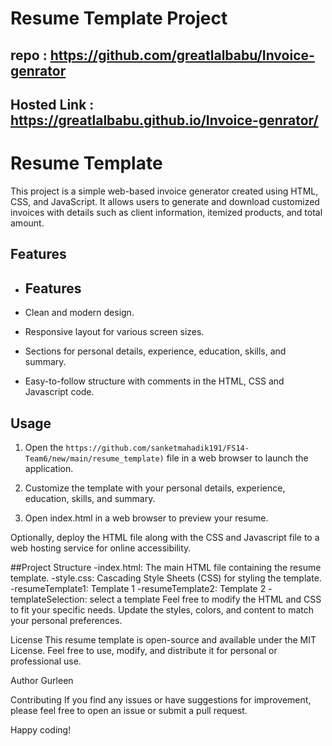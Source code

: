 # Resume Template Project

## repo : https://github.com/greatlalbabu/Invoice-genrator

## Hosted Link : https://greatlalbabu.github.io/Invoice-genrator/

# Resume Template

This project is a simple web-based invoice generator created using HTML, CSS, and JavaScript. It allows users to generate and download customized invoices with details such as client information, itemized products, and total amount.

## Features

- ## Features

- Clean and modern design.
- Responsive layout for various screen sizes.
- Sections for personal details, experience, education, skills, and summary.
- Easy-to-follow structure with comments in the HTML, CSS and Javascript code.


## Usage

1. Open the `https://github.com/sanketmahadik191/FS14-Team6/new/main/resume_template)` file in a web browser to launch the application.

2. Customize the template with your personal details, experience, education, skills, and summary.

3. Open index.html in a web browser to preview your resume.

Optionally, deploy the HTML file along with the CSS  and Javascript file to a web hosting service for online accessibility.

##Project Structure
-index.html: The main HTML file containing the resume template.
-style.css: Cascading Style Sheets (CSS) for styling the template.
-resumeTemplate1: Template 1
-resumeTemplate2: Template 2
-templateSelection: select a template
Feel free to modify the HTML and CSS to fit your specific needs. Update the styles, colors, and content to match your personal preferences.

License
This resume template is open-source and available under the MIT License. Feel free to use, modify, and distribute it for personal or professional use.

Author
Gurleen

Contributing
If you find any issues or have suggestions for improvement, please feel free to open an issue or submit a pull request.

Happy coding!
